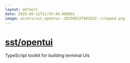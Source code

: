 ```yaml
---
layout: default
date: 2025-08-12T11:55:49.080091
image: assets/sst_opentui--20250812T001832--cropped.png
---
```


# [sst/opentui](https://github.com/sst/opentui)

TypeScript toolkit for building terminal UIs
